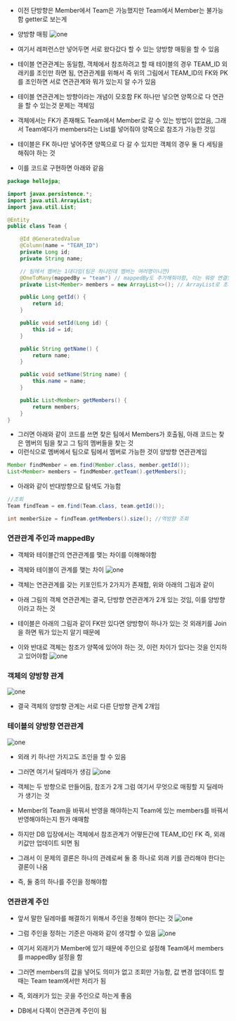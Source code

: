 - 이전 단방향은 Member에서 Team은 가능했지만 Team에서 Member는 불가능함 getter로 보는게
- 양방향 매핑
![one](/img/JPA/Bidirect/one.png)

- 여기서 레퍼런스만 넣어두면 서로 왔다갔다 할 수 있는 양방향 매핑을 할 수 있음
- 테이블 연관관계는 동일함, 객체에서 참조하려고 할 때 테이블의 경우 TEAM_ID 외래키를 조인만 하면 됨, 연관관계를 위해서 즉 위의 그림에서 TEAM_ID의 FK와 PK를 조인하면 서로 연관관계와 뭐가 있는지 알 수가 있음
- 테이블 연관관계는 방향이라는 개념이 모호함 FK 하나만 넣으면 양쪽으로 다 연관을 할 수 있는것 문제는 객체임
- 객체에서는 FK가 존재해도 Team에서 Member로 갈 수 있는 방법이 없었음, 그래서 Team에다가 members라는 List를 넣어줘야 양쪽으로 참조가 가능한 것임
- 테이블은 FK 하나만 넣어주면 양쪽으로 다 갈 수 있지만 객체의 경우 둘 다 세팅을 해줘야 하는 것
- 이를 코드로 구현하면 아래와 같음
```java
package hellojpa;

import javax.persistence.*;
import java.util.ArrayList;
import java.util.List;

@Entity
public class Team {

    @Id @GeneratedValue
    @Column(name = "TEAM_ID")
    private Long id;
    private String name;

    // 팀에서 멤버는 1대다임(팀은 하나인데 멤버는 여러명이니깐)
    @OneToMany(mappedBy = "team") // mappedBy도 추가해줘야함, 이는 뭐랑 연결됐는지 확인해주는 것 Member 클래스에 private Team team(변수명)과 연결됨
    private List<Member> members = new ArrayList<>(); // ArrayList로 초기화 해주는 것이 관례임

    public Long getId() {
        return id;
    }

    public void setId(Long id) {
        this.id = id;
    }

    public String getName() {
        return name;
    }

    public void setName(String name) {
        this.name = name;
    }

    public List<Member> getMembers() {
        return members;
    }
}
```

- 그러면 아래와 같이 코드를 쓰면 찾은 팀에서 Members가 호출됨, 아래 코드는 찾은 멤버의 팀을 찾고 그 팀의 멤버들을 찾는 것
- 이런식으로 멤버에서 팀으로 팀에서 멤버로 가능한 것이 양방향 연관관계임
```java
Member findMember = em.find(Member.class, member.getId());
List<Member> members = findMember.getTeam().getMembers();
```

- 아래와 같이 반대방향으로 탐색도 가능함
```java
//조회
Team findTeam = em.find(Team.class, team.getId()); 

int memberSize = findTeam.getMembers().size(); //역방향 조회
```

### 연관관계 주인과 mappedBy
- 객체와 테이블간의 연관관계를 맺는 차이를 이해해야함
- 객체와 테이블이 관계를 맺는 차이
![one](/img/JPA/Bidirect/two.png)

- 객체는 연관관계를 갖는 키포인트가 2가지가 존재함, 위와 아래의 그림과 같이
- 아래 그림의 객체 연관관계는 결국, 단방향 연관관계가 2개 있는 것임, 이를 양방향이라고 하는 것
- 테이블은 아래의 그림과 같이 FK만 있다면 양방향이 하나가 있는 것 외래키를 Join을 하면 뭐가 있는지 알기 때문에
- 이와 반대로 객체는 참조가 양쪽에 있어야 하는 것, 이런 차이가 있다는 것을 인지하고 있어야함
![one](/img/JPA/Bidirect/three.png)

### 객체의 양방향 관계
![one](/img/JPA/Bidirect/four.png)

- 결국 객체의 양방향 관계는 서로 다른 단방향 관계 2개임

### 테이블의 양방향 연관관계
![one](/img/JPA/Bidirect/five.png)

- 외래 키 하나만 가지고도 조인을 할 수 있음
- 그러면 여기서 딜레마가 생김
![one](/img/JPA/Bidirect/six.png)

- 객체는 두 방향으로 만들어둠, 참조가 2개 그럼 여기서 무엇으로 매핑할 지 딜레마가 생기는 것
- Member의 Team을 바꿔서 반영을 해야하는지 Team에 있는 members를 바꿔서 반영해야하는지 뭔가 애매함
- 하지만 DB 입장에서는 객체에서 참조관계가 어떻든간에 TEAM_ID인 FK 즉, 외래키값만 업데이트 되면 됨
- 그래서 이 문제의 결론은 하나의 관례로써 둘 중 하나로 외래 키를 관리해야 한다는 결론이 나옴
- 즉, 둘 중의 하나를 주인을 정해야함

### 연관관계 주인
- 앞서 말한 딜레마를 해결하기 위해서 주인을 정해야 한다는 것
![one](/img/JPA/Bidirect/seven.png)

- 그럼 주인을 정하는 기준은 아래와 같이 생각할 수 있음
![one](/img/JPA/Bidirect/eight.png)

- 여기서 외래키가 Member에 있기 때문에 주인으로 설정해 Team에서 members를 mappedBy 설정을 함
- 그러면 members의 값을 넣어도 의미가 없고 조회만 가능함, 값 변경 업데이트 할 때는 Team team에서만 처리가 됨
- 즉, 외래키가 있는 곳을 주인으로 하는게 좋음
- DB에서 다쪽이 연관관계 주인이 됨